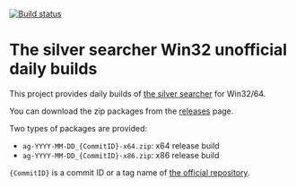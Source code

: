 [![Build status](https://ci.appveyor.com/api/projects/status/1ldgvviqqbkdav3m/branch/master?svg=true)](https://ci.appveyor.com/project/k-takata/the-silver-searcher-win32/branch/master)

# The silver searcher Win32 unofficial daily builds

This project provides daily builds of [the silver searcher](https://github.com/ggreer/the_silver_searcher) for Win32/64.

You can download the zip packages from the [releases](https://github.com/k-takata/the_silver_searcher-win32/releases) page.

Two types of packages are provided:

* `ag-YYYY-MM-DD_{CommitID}-x64.zip`: x64 release build
* `ag-YYYY-MM-DD_{CommitID}-x86.zip`: x86 release build

`{CommitID}` is a commit ID or a tag name of [the official repository](https://github.com/ggreer/the_silver_searcher).

